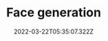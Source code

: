 ---
title: 'Face generation'
excerpt: 'Used DCGAN to generate fake images of humans using celebrity face data.'
coverImage: '/assets/articles/dynamic-routing/cover.jpg'
featured: true
date: '2022-03-22T05:35:07.322Z'
repo: 'https://github.com/brhn-me/deep-learning-face-generation'
article: 
techs: 
    - Deep Learning
    - Generative Adversarial Network
    - PyTorch
---